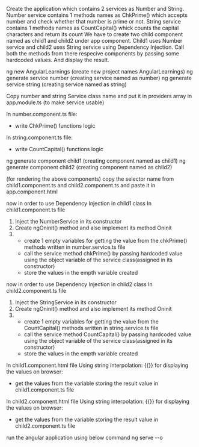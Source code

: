 Create the application which contains 2 services as Number and String.
Number service contains 1 methods names as ChkPrime() which accepts number and check whether that number is prime or not.
String service contains 1 methods names as CountCapital() whick counts the capital characters and return its count
We have to create two child component named as child1 and child2  under app component. Child1 uses Number service and child2 uses String service using Dependency Injection.
Call both the methods from there respecive components by passing some  hardcoded values. And display the result.





ng new AngularLearnings 	(create new project names AngularLearnings)
ng generate service number  	(creating service named as number)
ng generate service string  	(creating service named as string)

Copy number and string Service class name and put it in providers array in app.module.ts (to make service usable)

In number.component.ts file:
 - write  ChkPrime() functions logic

 In string.component.ts file:
 - write  CountCapital() functions logic


ng generate component child1  	(creating component named as child1)
ng generate component child2  	(creating component named as child2)

(for rendering the above components)
copy the selector name from child1.component.ts and child2.component.ts and paste it in app.component.html 


now in order to use Dependency Injection in child1 class 
In child1.component.ts file 
1. Inject the NumberService in its constructor
2. Create ngOninit() method and also implement its method Oninit
3.  - create 1 empty variables for getting the value from the chkPrime() methods written in number.service.ts file
    - call the service method chkPrime() by passing hardcoded value using the object variable of the service class(assigned in its constructor)
    - store the values in the empth variable created

now in order to use Dependency Injection in child2 class 
In child2.component.ts file 
1. Inject the StringService in its constructor
2. Create ngOninit() method and also implement its method Oninit
3.  - create 1 empty variables for getting the value from the CountCapital() methods written in string.service.ts file
    - call the service method CountCapital() by passing hardcoded value using the object variable of the service class(assigned in its constructor)
    - store the values in the empth variable created


In child1.component.html file
Using string interpolation:  {{}}
for displaying the values on browser:
 - get the values from the variable storing the result value in child1.component.ts file

In child2.component.html file
Using string interpolation:  {{}}
for displaying the values on browser:
 - get the values from the variable storing the result value in child2.component.ts file


run the angular application using below command 
ng serve --o
